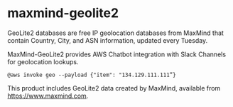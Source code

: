 # maxmind-geolite2

GeoLite2 databases are free IP geolocation databases from MaxMind that contain Country, City, and ASN information, updated every Tuesday.

MaxMind-GeoLite2 provides AWS Chatbot integration with Slack Channels for geolocation lookups.

```
@aws invoke geo --payload {"item": "134.129.111.111”}
```

This product includes GeoLite2 data created by MaxMind, available from https://www.maxmind.com.
